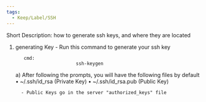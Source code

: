```yaml
---
tags:
  - Keep/Label/SSH
---
```


Short Description:    how to generate ssh keys, and where they are located


1) generating Key
         - Run this command to generate your ssh key


          cmd:          
                             ssh-keygen

     a) After following the prompts, you will have the following files by default 
                    • ~/.ssh/id_rsa (Private Key)
                    • ~/.ssh/id_rsa.pub (Public Key)
                     
         - Public Keys go in the server "authorized_keys" file

